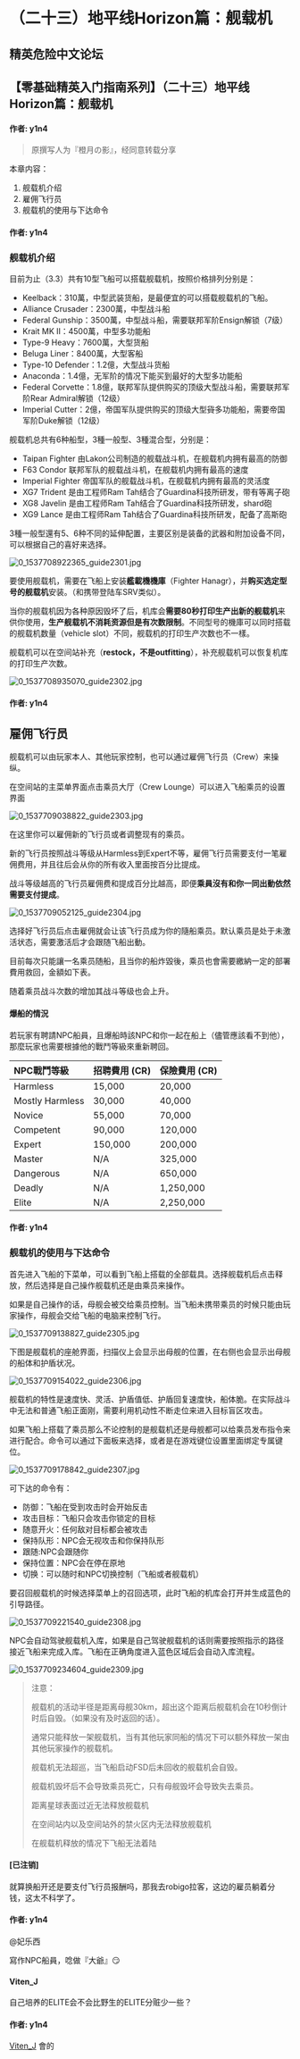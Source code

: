 # （二十三）地平线Horizon篇：舰载机

## 精英危险中文论坛

## 【零基础精英入门指南系列】（二十三）地平线Horizon篇：舰载机

#### 作者: y1n4

> 原撰写人为『橙月の影』，经同意转载分享

本章内容：

1. 舰载机介绍
2. 雇佣飞行员
3. 舰载机的使用与下达命令

#### 作者: y1n4

### 舰载机介绍

目前为止（3.3）共有10型飞船可以搭载舰载机，按照价格排列分别是：

* Keelback：310萬，中型武装货船，是最便宜的可以搭载舰载机的飞船。
* Alliance Crusader：2300萬，中型战斗船
* Federal Gunship：3500萬，中型战斗船，需要联邦军阶Ensign解锁（7级）
* Krait MK II：4500萬，中型多功能船
* Type-9 Heavy：7600萬，大型货船
* Beluga Liner：8400萬，大型客船
* Type-10 Defender：1.2億，大型战斗货船
* Anaconda：1.4億，无军阶的情况下能买到最好的大型多功能船
* Federal Corvette：1.8億，联邦军队提供购买的顶级大型战斗船，需要联邦军阶Rear Admiral解锁（12级）
* Imperial Cutter：2億，帝国军队提供购买的顶级大型~~貨~~多功能船，需要帝国军阶Duke解锁（12级）

舰载机总共有6种船型，3種一般型、3種混合型，分别是：

* Taipan Fighter 由Lakon公司制造的舰载战斗机，在舰载机内拥有最高的防御
* F63 Condor 联邦军队的舰载战斗机，在舰载机内拥有最高的速度
* Imperial Fighter 帝国军队的舰载战斗机，在舰载机内拥有最高的灵活度
* XG7 Trident 是由工程师Ram Tah结合了Guardina科技所研发，带有等离子砲
* XG8 Javelin 是由工程师Ram Tah结合了Guardina科技所研发，shard砲
* XG9 Lance 是由工程师Ram Tah结合了Guardina科技所研发，配备了高斯砲

3種一般型還有5、6种不同的延伸配置，主要区别是装备的武器和附加设备不同，可以根据自己的喜好来选择。

![0\_1537708922365\_guide2301.jpg](https://cdn.elitedanger.cn/FpiYdTyl5XguO9CbkakGYhfhM_6W)

要使用舰载机，需要在飞船上安装**艦載機機庫**（Fighter Hanagr），并**购买选定型号的舰载机**安装。（和携带登陆车SRV类似）。

当你的舰载机因为各种原因毁坏了后，机库会**需要80秒打印生产出新的舰载机**来供你使用，**生产舰载机不消耗资源但是有次数限制**。不同型号的機庫可以同时搭载的舰载机数量（vehicle slot）不同，舰载机的打印生产次数也不一樣。

舰载机可以在空间站补充（**restock，不是outfitting**），补充舰载机可以恢复机库的打印生产次数。

![0\_1537708935070\_guide2302.jpg](https://cdn.elitedanger.cn/Ft7bBq2YPWakGaIcdG5eiuoRthK_)

#### 作者: y1n4

## 雇佣飞行员

舰载机可以由玩家本人、其他玩家控制，也可以通过雇佣飞行员（Crew）来操纵。

在空间站的主菜单界面点击乘员大厅（Crew Lounge）可以进入飞船乘员的设置界面

![0\_1537709038822\_guide2303.jpg](https://cdn.elitedanger.cn/FhxVyjgGNuDCPI2rkolDvZrHFzaR)

在这里你可以雇佣新的飞行员或者调整现有的乘员。

新的飞行员按照战斗等级从Harmless到Expert不等，雇佣飞行员需要支付一笔雇佣费用，并且往后会从你的所有收入里面按百分比提成。

战斗等级越高的飞行员雇佣费和提成百分比越高，即便**乘員沒有和你一同出動依然需要支付提成**。

![0\_1537709052125\_guide2304.jpg](https://cdn.elitedanger.cn/Fhg_TGHlffVlkoOhuD8jvVxIbAb-)

选择好飞行员后点击雇佣就会让该飞行员成为你的隨船乘员。默认乘员是处于未激活状态，需要激活后才会跟随飞船出動。

目前每次只能讓一名乘员随船，且当你的船炸毀後，乘员也會需要繳納一定的部署費用救回，金額如下表。

随着乘员战斗次数的增加其战斗等级也会上升。

#### 爆船的情況

若玩家有聘請NPC船員，且爆船時該NPC和你一起在船上（儘管應該看不到他），那麼玩家也需要根據他的戰鬥等級來重新聘回。

| NPC戰鬥等級 | 招聘費用 \(CR\) | 保險費用 \(CR\) |
| :--- | :--- | :--- |
| Harmless | 15,000 | 20,000 |
| Mostly Harmless | 30,000 | 40,000 |
| Novice | 55,000 | 70,000 |
| Competent | 90,000 | 120,000 |
| Expert | 150,000 | 200,000 |
| Master | N/A | 325,000 |
| Dangerous | N/A | 650,000 |
| Deadly | N/A | 1,250,000 |
| Elite | N/A | 2,250,000 |

#### 作者: y1n4

### 舰载机的使用与下达命令

首先进入飞船的下菜单，可以看到飞船上搭载的全部载具。选择舰载机后点击释放，然后选择是自己操作舰载机还是由乘员来操作。

如果是自己操作的话，母舰会被交给乘员控制。当飞船未携带乘员的时候只能由玩家操作，母舰会交给飞船的电脑来控制飞行。

![0\_1537709138827\_guide2305.jpg](https://cdn.elitedanger.cn/Fr2NWXM-wKDGi-unygbaFs4qYS3v)

下图是舰载机的座舱界面，扫描仪上会显示出母舰的位置，在右侧也会显示出母舰的船体和护盾状况。

![0\_1537709154022\_guide2306.jpg](https://cdn.elitedanger.cn/FpLaWOqz83svschcD_ESNVkq_fxx)

舰载机的特性是速度快、灵活、护盾值低、护盾回复速度快，船体脆。在实际战斗中无法和普通飞船正面刚，需要利用机动性不断走位来进入目标盲区攻击。

如果飞船上搭载了乘员那么不论控制的是舰载机还是母舰都可以给乘员发布指令来进行配合。命令可以通过下面板来选择，或者是在游戏键位设置里面绑定专属键位。

![0\_1537709178842\_guide2307.jpg](https://cdn.elitedanger.cn/FtTlILrYCbjNfI01sLN_q_cAMCkx)

可下达的命令有：

* 防御：飞船在受到攻击时会开始反击
* 攻击目标：飞船只会攻击你锁定的目标
* 随意开火：任何敌对目标都会被攻击
* 保持队形：NPC会无视攻击和你保持队形
* 跟随:NPC会跟随你
* 保持位置：NPC会在停在原地
* 切换：可以随时和NPC切换控制（飞船或者舰载机）

要召回舰载机的时候选择菜单上的召回选项，此时飞船的机库会打开并生成蓝色的引导路径。

![0\_1537709221540\_guide2308.jpg](https://cdn.elitedanger.cn/FrdXJuSz-dmk9MXgkFmlSyUCq4O4)

NPC会自动驾驶舰载机入库，如果是自己驾驶舰载机的话则需要按照指示的路径接近飞船来完成入库。飞船在正确角度进入蓝色区域后会自动入库流程。

![0\_1537709234604\_guide2309.jpg](https://cdn.elitedanger.cn/Fkm-mTl9ZWsKHSsAR50tEp4dDIdr)

> 注意：
>
> 舰载机的活动半径是距离母舰30km，超出这个距离后舰载机会在10秒倒计时后自毁。（如果没有及时返回的话）。
>
> 通常只能释放一架舰载机，当有其他玩家同船的情况下可以额外释放一架由其他玩家操作的舰载机。
>
> 舰载机无法超巡，当飞船启动FSD后未回收的舰载机会自毁。
>
> 舰载机毁坏后不会导致乘员死亡，只有母舰毁坏会导致失去乘员。
>
> 距离星球表面过近无法释放舰载机
>
> 在空间站内以及空间站外的禁火区内无法释放舰载机
>
> 在舰载机释放的情况下飞船无法着陆

#### \[已注销\]

就算换船开还是要支付飞行员报酬吗，那我去robigo拉客，这边的雇员躺着分钱，这太不科学了。

#### 作者: y1n4

@妃乐西

寫作NPC船員，唸做『大爺』:smirk:

#### Viten\_J

自己培养的ELITE会不会比野生的ELITE分赃少一些？

#### 作者: y1n4

[Viten\_J](https://forum.elitedanger.cn/d/140/7) 會的

